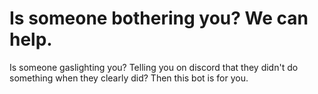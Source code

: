 # Is someone bothering you? We can help.

Is someone gaslighting you? Telling you on discord that they didn't do something when they clearly did? Then this bot is for you. 

